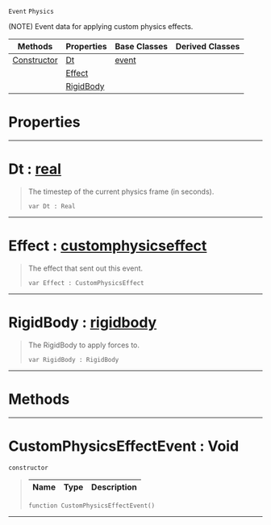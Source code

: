  `Event` `Physics`



(NOTE) Event data for applying custom physics effects.

|Methods|Properties|Base Classes|Derived Classes|
|---|---|---|---|
|[ Constructor](https://github.com/ZilchEngine/ZilchDocs/blob/master/code_reference/class_reference/customphysicseffectevent.md#customphysicseffectevent)|[ Dt](https://github.com/ZilchEngine/ZilchDocs/blob/master/code_reference/class_reference/customphysicseffectevent.md#dt-zilch-engine-documenta)|[event](https://github.com/ZilchEngine/ZilchDocs/blob/master/code_reference/class_reference/event.md)| |
| |[ Effect](https://github.com/ZilchEngine/ZilchDocs/blob/master/code_reference/class_reference/customphysicseffectevent.md#effect-zilch-engine-docum)| | |
| |[ RigidBody](https://github.com/ZilchEngine/ZilchDocs/blob/master/code_reference/class_reference/customphysicseffectevent.md#rigidbody-zilch-engine-do)| | |


 #  Properties


---  
 #  Dt : [real](https://github.com/ZilchEngine/ZilchDocs/blob/master/code_reference/nada_base_types/real.md)

> The timestep of the current physics frame (in seconds).
> ``` lang=cpp, name=Nada
> var Dt : Real


---  
 #  Effect : [customphysicseffect](https://github.com/ZilchEngine/ZilchDocs/blob/master/code_reference/class_reference/customphysicseffect.md)

> The effect that sent out this event.
> ``` lang=cpp, name=Nada
> var Effect : CustomPhysicsEffect


---  
 #  RigidBody : [rigidbody](https://github.com/ZilchEngine/ZilchDocs/blob/master/code_reference/class_reference/rigidbody.md)

> The RigidBody to apply forces to.
> ``` lang=cpp, name=Nada
> var RigidBody : RigidBody


---  
 #  Methods


---  
 #  CustomPhysicsEffectEvent : Void

 `constructor`

> 
> |Name|Type|Description|
> |---|---|---|
> ``` lang=cpp, name=Nada
> function CustomPhysicsEffectEvent()
> ``` 


---  
 

 